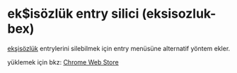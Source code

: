 # ek$isözlük entry silici (eksisozluk-bex)
[ekşisözlük](https://eksisozluk.com) entrylerini silebilmek için entry menüsüne alternatif yöntem ekler.

yüklemek için bkz: [Chrome Web Store](https://chrome.google.com/webstore/detail/ek%C5%9Fis%C3%B6zl%C3%BCk-entry-silici/mmomeigkfemlkoibogenkdijibpdjnpi)
